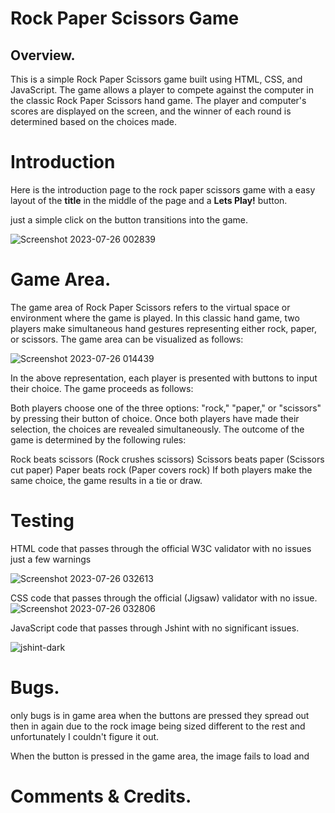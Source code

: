 # Rock Paper Scissors Game

## Overview.

This is a simple Rock Paper Scissors game built using HTML, CSS, and JavaScript. The game allows a player to compete against the computer in the classic Rock Paper Scissors hand game. The player and computer's scores are displayed on the screen, and the winner of each round is determined based on the choices made.

# Introduction

Here is the introduction page to the rock paper scissors game with a easy layout of the **title** in the middle of the page and a **Lets Play!** button. 

just a simple click on the button transitions into the game. 

![Screenshot 2023-07-26 002839](https://github.com/Bri-xn/PP2-Rock-Paper-Scissorss/assets/131008714/f463c6b2-de30-42a0-aa5e-df9149663a07)



# Game Area.
 The game area of Rock Paper Scissors refers to the virtual space or environment where the game is played. In this classic hand game, two players make simultaneous hand gestures representing either rock, paper, or scissors. The game area can be visualized as follows:

![Screenshot 2023-07-26 014439](https://github.com/Bri-xn/PP2-Rock-Paper-Scissorss/assets/131008714/9229eae9-3147-426d-a7f6-e469a9bc281c)


In the above representation, each player is presented with buttons to input their choice. The game proceeds as follows:

Both players choose one of the three options: "rock," "paper," or "scissors" by pressing their button of choice.
Once both players have made their selection, the choices are revealed simultaneously.
The outcome of the game is determined by the following rules:

Rock beats scissors (Rock crushes scissors)
Scissors beats paper (Scissors cut paper)
Paper beats rock (Paper covers rock)
If both players make the same choice, the game results in a tie or draw.


# Testing 

HTML code that passes through the official W3C validator with no issues just a few warnings

![Screenshot 2023-07-26 032613](https://github.com/Bri-xn/PP2-Rock-Paper-Scissorss/assets/131008714/892669dc-08d8-49c6-9a5c-0be28d40e6dd)

 CSS code that passes through the official (Jigsaw) validator with no issue.
![Screenshot 2023-07-26 032806](https://github.com/Bri-xn/PP2-Rock-Paper-Scissorss/assets/131008714/b11684b7-b4e7-4b3e-ab36-ca54b39ce0e4)

 JavaScript code that passes through Jshint with no significant issues.
 
![jshint-dark](https://github.com/Bri-xn/PP2-Rock-Paper-Scissorss/assets/131008714/7ca1a5f0-8c9e-4b87-a746-2fe570bc6d10)


# Bugs.

only bugs is in game area when the buttons are pressed they spread out then in again due to the rock image being sized different to the rest and unfortunately I couldn't figure it out.

 When the button is pressed in the game area, the image fails to load and 


# Comments & Credits.
